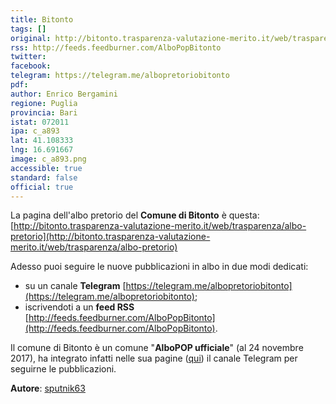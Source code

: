 ```yaml
---
title: Bitonto
tags: []
original: http://bitonto.trasparenza-valutazione-merito.it/web/trasparenza/albo-pretorio
rss: http://feeds.feedburner.com/AlboPopBitonto
twitter: 
facebook: 
telegram: https://telegram.me/albopretoriobitonto
pdf: 
author: Enrico Bergamini
regione: Puglia
provincia: Bari
istat: 072011
ipa: c_a893
lat: 41.108333
lng: 16.691667
image: c_a893.png
accessible: true
standard: false
official: true
---
```


La pagina dell'albo pretorio del **Comune di Bitonto** è questa: [http://bitonto.trasparenza-valutazione-merito.it/web/trasparenza/albo-pretorio](http://bitonto.trasparenza-valutazione-merito.it/web/trasparenza/albo-pretorio)

Adesso puoi seguire le nuove pubblicazioni in albo in due modi dedicati:

* su un canale **Telegram** [https://telegram.me/albopretoriobitonto](https://telegram.me/albopretoriobitonto);
* iscrivendoti a un **feed RSS** [http://feeds.feedburner.com/AlboPopBitonto](http://feeds.feedburner.com/AlboPopBitonto).

Il comune di Bitonto è un comune "**AlboPOP ufficiale**" (al 24 novembre 2017), ha integrato infatti nelle sua pagine ([qui](http://www.comune.bitonto.ba.it/atti/albopretorio.html)) il canale Telegram per seguirne le pubblicazioni.

**Autore**: [sputnik63](https://github.com/sputnik63)
